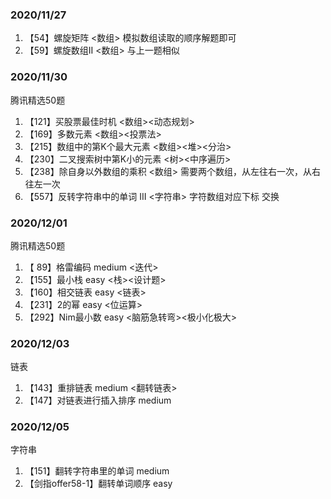 ### 2020/11/27

1. 【54】螺旋矩阵	<数组>	模拟数组读取的顺序解题即可
2. 【59】螺旋数组II	<数组>	与上一题相似

### 2020/11/30

腾讯精选50题
1. 【121】买股票最佳时机 <数组><动态规划>
2. 【169】多数元素 <数组><投票法>
3. 【215】数组中的第K个最大元素 <数组><堆><分治>
4. 【230】二叉搜索树中第K小的元素 <树><中序遍历>
5. 【238】除自身以外数组的乘积 <数组> 需要两个数组，从左往右一次，从右往左一次
6. 【557】反转字符串中的单词 III <字符串> 字符数组对应下标 交换

### 2020/12/01

腾讯精选50题
1. 【 89】格雷编码 medium <迭代>
2. 【155】最小栈  easy <栈><设计题>
3. 【160】相交链表 easy <链表>
4. 【231】2的幂 easy <位运算>
5. 【292】Nim最小数 easy <脑筋急转弯><极小化极大>

### 2020/12/03

链表
1. 【143】重排链表 medium <翻转链表>
2. 【147】对链表进行插入排序 medium

### 2020/12/05

字符串
1. 【151】翻转字符串里的单词 medium
2. 【剑指offer58-1】翻转单词顺序 easy
